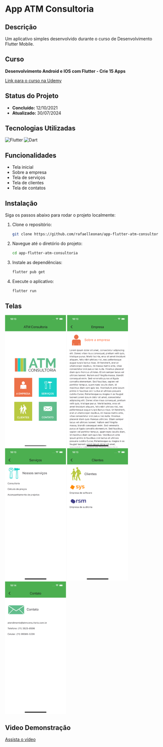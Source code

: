 # App ATM Consultoria

## Descrição

Um aplicativo simples desenvolvido durante o curso de Desenvolvimento Flutter Mobile.

## Curso

**Desenvolvimento Android e IOS com Flutter - Crie 15 Apps**

[Link para o curso na Udemy](https://www.udemy.com/course/desenvolvimento-android-e-ios-com-flutter/?couponCode=MCLARENT71824)

## Status do Projeto

- **Concluído:** 12/10/2021
- **Atualizado:** 30/07/2024

## Tecnologias Utilizadas

![Flutter](https://img.shields.io/badge/Flutter-3.22.2-blue)
![Dart](https://img.shields.io/badge/Dart-3.4.3-blue)

## Funcionalidades

- Tela inicial
- Sobre a empresa
- Tela de serviços
- Tela de clientes
- Tela de contatos

## Instalação

Siga os passos abaixo para rodar o projeto localmente:

1. Clone o repositório:
    ```sh
    git clone https://github.com/rafaelleonan/app-flutter-atm-consultoria.git
    ```
2. Navegue até o diretório do projeto:
    ```sh
    cd app-flutter-atm-consultoria
    ```
3. Instale as dependências:
    ```sh
    flutter pub get
    ```
4. Execute o aplicativo:
    ```sh
    flutter run
    ```

## Telas
<p>
  <img src="assets/images/simulator_screenshot_iphone13_ios16_4_tela_inicial.png" alt="Tela inicial" width="200"/>
  <img src="assets/images/simulator_screenshot_iphone13_ios16_4_tela_empresa.png" alt="Tela sobre a empresa" width="200"/>
  <img src="assets/images/simulator_screenshot_iphone13_ios16_4_tela_servicos.png" alt="Tela de serviços" width="200"/>
  <img src="assets/images/simulator_screenshot_iphone13_ios16_4_tela_clientes.png" alt="Tela de clientes" width="200"/>
  <img src="assets/images/simulator_screenshot_iphone13_ios16_4_tela_contato.png" alt="Tela de contatos" width="200"/>
</p>

## Video Demonstração
[Assista o vídeo](https://uc00f6a4faca10ca44e1027fd17d.dl.dropboxusercontent.com/cd/0/inline/CXwWocembkMrMFoqgkFvcB62gZnMmn3FfYkFCVkzc4YIQ5rw0iwLJyujSRGrn9e6CWGzTAuQaahR03w56atakQ4n0hISfNuL_9KcPKq4_alltHupNYzG4NTeQIdNH73Ncq-XFAuelJ77lhhpewiNNAx1/file#)
